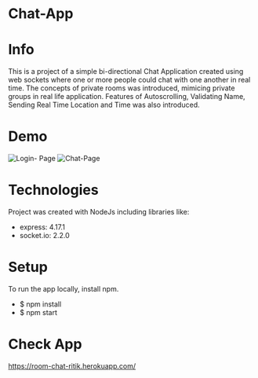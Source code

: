 # Chat-App

# Info
This is a project of a simple bi-directional Chat Application created using web sockets where one or more people could chat with one another in real time. The concepts of private rooms was introduced, mimicing private groups in real life application. Features of Autoscrolling, Validating Name, Sending Real Time Location and Time was also introduced.

# Demo
![Login- Page](https://user-images.githubusercontent.com/86964094/124658852-e8c1c700-dec1-11eb-8112-a2d962344d66.JPG)
![Chat-Page](https://user-images.githubusercontent.com/86964094/124659280-64bc0f00-dec2-11eb-9f46-b52f53d9cf26.JPG)

# Technologies
Project was created with NodeJs including libraries like:
* express: 4.17.1
* socket.io: 2.2.0

# Setup
To run the app locally, install npm.
* $ npm install
* $ npm start

# Check App
https://room-chat-ritik.herokuapp.com/
